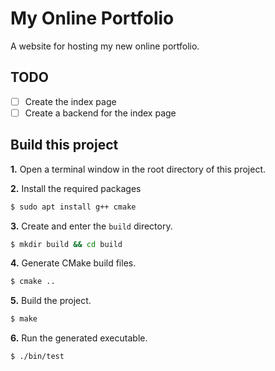 # **My Online Portfolio**
A website for hosting my new online portfolio.
## **TODO**
 * [ ] Create the index page
 * [ ] Create a backend for the index page
## **Build this project**
**1.** Open a terminal window in the root directory of this project.

**2.** Install the required packages
```bash
$ sudo apt install g++ cmake
```
**3.** Create and enter the `build` directory.
```bash
$ mkdir build && cd build
```
**4.** Generate CMake build files.
```bash
$ cmake ..
```
**5.** Build the project.
```bash
$ make
```
**6.** Run the generated executable.
```bash
$ ./bin/test
```
